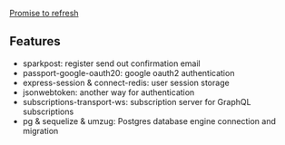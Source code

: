 [Promise to refresh](https://basarat.gitbooks.io/typescript/docs/promise.html)

## Features
- sparkpost: register send out confirmation email
- passport-google-oauth20: google oauth2 authentication
- express-session & connect-redis: user session storage
- jsonwebtoken: another way for authentication
- subscriptions-transport-ws: subscription server for GraphQL subscriptions
- pg & sequelize & umzug: Postgres database engine connection and migration
